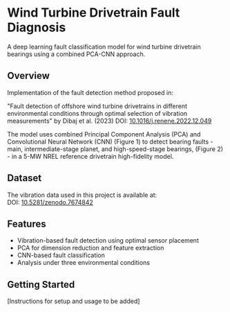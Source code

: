 # Wind Turbine Drivetrain Fault Diagnosis

A deep learning fault classification model for wind turbine drivetrain bearings using a combined PCA-CNN approach.

## Overview

Implementation of the fault detection method proposed in:

"Fault detection of offshore wind turbine drivetrains in different environmental conditions through optimal selection of vibration measurements" by Dibaj et al. (2023)
DOI: [10.1016/j.renene.2022.12.049](https://doi.org/10.1016/j.renene.2022.12.049)

The model uses combined Principal Component Analysis (PCA) and Convolutional Neural Network (CNN) (Figure 1) to detect bearing faults - main, intermediate-stage planet, and high-speed-stage bearings, (Figure 2) - in a 5-MW NREL reference drivetrain high-fidelity model.

## Dataset

The vibration data used in this project is available at:  
DOI: [10.5281/zenodo.7674842](https://doi.org/10.5281/zenodo.7674842)

## Features

- Vibration-based fault detection using optimal sensor placement
- PCA for dimension reduction and feature extraction
- CNN-based fault classification
- Analysis under three environmental conditions

## Getting Started

[Instructions for setup and usage to be added]
